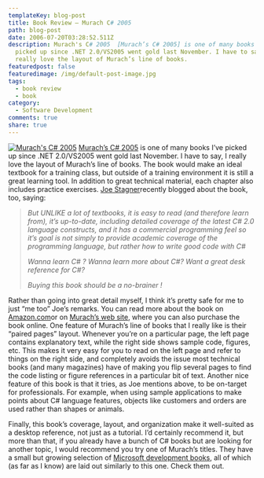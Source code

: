 ```yaml
---
templateKey: blog-post
title: Book Review – Murach C# 2005
path: blog-post
date: 2006-07-20T03:28:52.511Z
description: Murach's C# 2005  [Murach’s C# 2005] is one of many books I’ve
  picked up since .NET 2.0/VS2005 went gold last November. I have to say, I
  really love the layout of Murach’s line of books.
featuredpost: false
featuredimage: /img/default-post-image.jpg
tags:
  - book review
  - book
category:
  - Software Development
comments: true
share: true
---
```


[![Murach's C# 2005](<>)](http://www.amazon.com/exec/obidos/ASIN/1890774375/aspalliancecom) [Murach’s C# 2005](http://www.amazon.com/exec/obidos/ASIN/1890774375/aspalliancecom) is one of many books I’ve picked up since .NET 2.0/VS2005 went gold last November. I have to say, I really love the layout of Murach’s line of books. The book would make an ideal textbook for a training class, but outside of a training environment it is still a great learning tool. In addition to great technical material, each chapter also includes practice exercises. [Joe Stagner](http://blogs.msdn.com/joestagner/default.aspx)recently blogged about the book, too, saying:

> *But UNLIKE a lot of textbooks, it is easy to read (and therefore learn from), it’s up-to-date, including detailed coverage of the latest C# 2.0 language constructs, and it has a commercial programming feel so it’s goal is not simply to provide academic coverage of the programming language, but rather how to write good code with C#*
>
> *Wanna learn C# ? Wanna learn more about C#? Want a great desk reference for C#?*
>
>
>
> *Buying this book should be a no-brainer !*

Rather than going into great detail myself, I think it’s pretty safe for me to just “me too” Joe’s remarks. You can read more about the book on [Amazon.com](http://www.amazon.com/exec/obidos/ASIN/1890774375/aspalliancecom)or on [Murach’s web site](http://www.murach.com/books/csh5/index.htm), where you can also purchase the book online. One feature of Murach’s line of books that I really like is their “paired pages” layout. Whenever you’re on a particular page, the left page contains explanatory text, while the right side shows sample code, figures, etc. This makes it very easy for you to read on the left page and refer to things on the right side, and completely avoids the issue most technical books (and many magazines) have of making you flip several pages to find the code listing or figure references in a particular bit of text. Another nice feature of this book is that it tries, as Joe mentions above, to be on-target for professionals. For example, when using sample applications to make points about C# language features, objects like customers and orders are used rather than shapes or animals.

Finally, this book’s coverage, layout, and organization make it well-suited as a desktop reference, not just as a tutorial. I’d certainly recommend it, but more than that, if you already have a bunch of C# books but are looking for another topic, I would recommend you try one of Murach’s titles. They have a small but growing selection of [Microsoft development books](http://www.murach.com/books/vba.htm), all of which (as far as I know) are laid out similarly to this one. Check them out.
